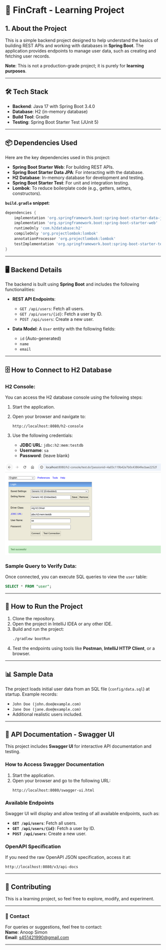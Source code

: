 
# 🚀 **FinCraft - Learning Project**

## **1. About the Project**
This is a simple backend project designed to help understand the basics of building REST APIs and working with databases in **Spring Boot**. The application provides endpoints to manage user data, such as creating and fetching user records.  

**Note**: This is not a production-grade project; it is purely for **learning purposes**.

---

## 🛠️ **Tech Stack**
- **Backend**: Java 17 with Spring Boot 3.4.0
- **Database**: H2 (in-memory database)
- **Build Tool**: Gradle
- **Testing**: Spring Boot Starter Test (JUnit 5)

---

## 📦 **Dependencies Used**
Here are the key dependencies used in this project:

- **Spring Boot Starter Web**: For building REST APIs.
- **Spring Boot Starter Data JPA**: For interacting with the database.
- **H2 Database**: In-memory database for development and testing.
- **Spring Boot Starter Test**: For unit and integration testing.
- **Lombok**: To reduce boilerplate code (e.g., getters, setters, constructors).

**`build.gradle` snippet**:
```groovy
dependencies {
    implementation 'org.springframework.boot:spring-boot-starter-data-jpa'
    implementation 'org.springframework.boot:spring-boot-starter-web'
    runtimeOnly 'com.h2database:h2'
    compileOnly 'org.projectlombok:lombok'
    annotationProcessor 'org.projectlombok:lombok'
    testImplementation 'org.springframework.boot:spring-boot-starter-test'
}
```

---

## 🖥️ **Backend Details**
The backend is built using **Spring Boot** and includes the following functionalities:
- **REST API Endpoints**:
  - `GET /api/users`: Fetch all users.
  - `GET /api/users/{id}`: Fetch a user by ID.
  - `POST /api/users`: Create a new user.

- **Data Model**:
  A `User` entity with the following fields:
  - `id` (Auto-generated)
  - `name`
  - `email`

---

## 🗄️ **How to Connect to H2 Database**

### H2 Console:
You can access the H2 database console using the following steps:
1. Start the application.
2. Open your browser and navigate to:
   ```
   http://localhost:8080/h2-console
   ```

3. Use the following credentials:
   - **JDBC URL**: `jdbc:h2:mem:testdb`
   - **Username**: `sa`
   - **Password**: (leave blank)

![H2](./docs/static/img/h2-db-console.png)

### Sample Query to Verify Data:
Once connected, you can execute SQL queries to view the `user` table:
```sql
SELECT * FROM "user";
```

---

## 🚀 **How to Run the Project**
1. Clone the repository.
2. Open the project in IntelliJ IDEA or any other IDE.
3. Build and run the project:
   ```bash
   ./gradlew bootRun
   ```
4. Test the endpoints using tools like **Postman**, **IntelliJ HTTP Client**, or a browser.

---

## 📊 **Sample Data**
The project loads initial user data from an SQL file (`config/data.sql`) at startup. Example records:
- `John Doe (john.doe@example.com)`
- `Jane Doe (jane.doe@example.com)`
- Additional realistic users included.

---

## 📑 **API Documentation - Swagger UI**

This project includes **Swagger UI** for interactive API documentation and testing.

### **How to Access Swagger Documentation**

1. Start the application.
2. Open your browser and go to the following URL:
   ```
   http://localhost:8080/swagger-ui.html
   ```

### **Available Endpoints**

Swagger UI will display and allow testing of all available endpoints, such as:
- **`GET /api/users`**: Fetch all users.
- **`GET /api/users/{id}`**: Fetch a user by ID.
- **`POST /api/users`**: Create a new user.

### **OpenAPI Specification**
If you need the raw OpenAPI JSON specification, access it at:
```
http://localhost:8080/v3/api-docs
```

---
## 🤝 **Contributing**
This is a learning project, so feel free to explore, modify, and experiment.

---

### 📧 **Contact**
For queries or suggestions, feel free to contact:  
**Name**: Anoop Simon  
**Email**: s451421990@gmail.com

---
